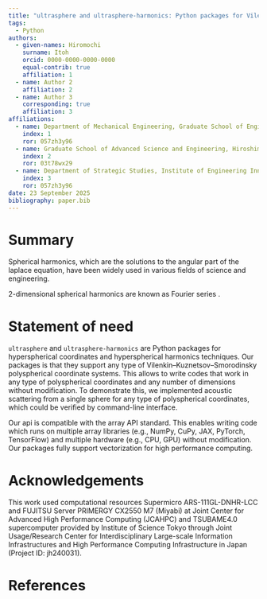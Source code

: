 ```yaml
---
title: "ultrasphere and ultrasphere-harmonics: Python packages for Vilenkin–Kuznetsov–Smorodinsky polyspherical coordinates and hyperspherical harmonics techniques in array API"
tags:
  - Python
authors:
  - given-names: Hiromochi
    surname: Itoh
    orcid: 0000-0000-0000-0000
    equal-contrib: true
    affiliation: 1
  - name: Author 2
    affiliation: 2
  - name: Author 3
    corresponding: true
    affiliation: 3
affiliations:
  - name: Department of Mechanical Engineering, Graduate School of Engineering, The University of Tokyo, Japan
    index: 1
    ror: 057zh3y96
  - name: Graduate School of Advanced Science and Engineering, Hiroshima University, Japan
    index: 2
    ror: 03t78wx29
  - name: Department of Strategic Studies, Institute of Engineering Innovation, Graduate School of Engineering, The University of Tokyo
    index: 3
    ror: 057zh3y96
date: 23 September 2025
bibliography: paper.bib
---
```


# Summary

Spherical harmonics, which are the solutions to the angular part of the laplace equation, have been widely used in various fields of science and engineering.

2-dimensional spherical harmonics are known as Fourier series .

# Statement of need

`ultrasphere` and `ultrasphere-harmonics` are Python packages for hyperspherical coordinates and hyperspherical harmonics techniques.
Our packages is that they support any type of Vilenkin–Kuznetsov–Smorodinsky polyspherical coordinate systems. This allows to write codes that work in any type of polyspherical coordinates and any number of dimensions without modification. To demonstrate this, we implemented acoustic scattering from a single sphere for any type of polyspherical coordinates, which could be verified by command-line interface.

Our api is compatible with the array API standard. This enables writing code which runs on multiple array libraries (e.g., NumPy, CuPy, JAX, PyTorch, TensorFlow) and multiple hardware (e.g., CPU, GPU) without modification. Our packages fully support vectorization for high performance computing.

# Acknowledgements

This work used computational resources
Supermicro ARS-111GL-DNHR-LCC and FUJITSU Server PRIMERGY CX2550 M7 (Miyabi) at Joint Center for Advanced High Performance Computing (JCAHPC) and
TSUBAME4.0 supercomputer provided by Institute of Science Tokyo
through Joint Usage/Research Center for Interdisciplinary Large-scale Information Infrastructures and High Performance Computing Infrastructure in Japan (Project ID: jh240031).

# References
